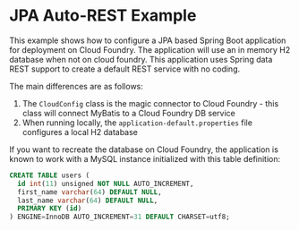 # JPA Auto-REST Example

This example shows how to configure a JPA based Spring Boot application for deployment on Cloud Foundry. The application will use an in memory H2 database when not on cloud foundry. This application uses Spring data REST support to create a default REST service with no coding.

The main differences are as follows:

1. The `CloudConfig` class is the magic connector to Cloud Foundry - this class will connect MyBatis to a Cloud Foundry DB service
2. When running locally, the `application-default.properties` file configures a local H2 database

If you want to recreate the database on Cloud Foundry, the application is known to work with a MySQL instance initialized with this table definition:

```sql
CREATE TABLE users (
  id int(11) unsigned NOT NULL AUTO_INCREMENT,
  first_name varchar(64) DEFAULT NULL,
  last_name varchar(64) DEFAULT NULL,
  PRIMARY KEY (id)
) ENGINE=InnoDB AUTO_INCREMENT=31 DEFAULT CHARSET=utf8;
```
